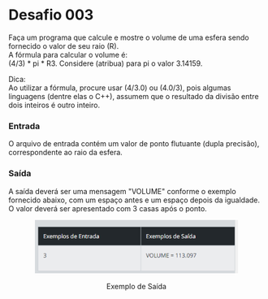 <h1>Desafio 003</h1>

<p>
Faça um programa que calcule e mostre o volume de uma esfera sendo fornecido o valor de seu raio (R).<br>
A fórmula para calcular o volume é:<br>
(4/3) * pi * R3. Considere (atribua) para pi o valor 3.14159.

Dica:<br>Ao utilizar a fórmula, procure usar (4/3.0) ou (4.0/3), pois algumas linguagens (dentre elas o C++),
assumem que o resultado da divisão entre dois inteiros é outro inteiro.<br>

<h3>Entrada</h3>
O arquivo de entrada contém um valor de ponto flutuante (dupla precisão), correspondente ao raio da esfera.<br>

<h3>Saída</h3>
A saída deverá ser uma mensagem "VOLUME" conforme o exemplo fornecido abaixo, com um espaço antes e um espaço depois da igualdade. O valor deverá ser apresentado com 3 casas após o ponto.</p>

<p align="center">
  <a href="#">
    <img src="https://github.com/danhpaiva/desafios-dio-csharp/blob/main/images/desafio003.png" width="400" alt="DIO">
  </a>
</p>
<p align="center">
    Exemplo de Saída
</p>